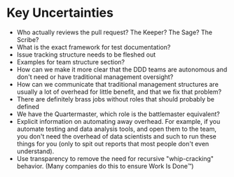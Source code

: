 # Key Uncertainties
- Who actually reviews the pull request? The Keeper? The Sage? The Scribe?
- What is the exact framework for test documentation?
- Issue tracking structure needs to be fleshed out
- Examples for team structure section?
- How can we make it more clear that the DDD teams are autonomous and don't need or have traditional management oversight?
- How can we communicate that traditional management structures are usually a lot of overhead for little benefit, and that we fix that problem?
- There are definitely brass jobs without roles that should probably be defined
- We have the Quartermaster, which role is the battlemaster equivalent?
- Explicit information on automating away overhead. For example, if you automate testing and data analysis tools, and open them to the team, you don't need the overhead of data scientists and such to run these things for you (only to spit out reports that most people don't even understand).
- Use transparency to remove the need for recursive "whip-cracking" behavior. (Many companies do this to ensure Work Is Done:tm:)
